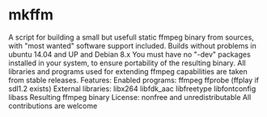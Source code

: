 # mkffm
A script for building a small but usefull static ffmpeg binary from sources,
with "most wanted" software support included.
Builds without problems in ubuntu 14.04 and UP and Debian 8.x
You must have no "-dev" packages installed in your system, to ensure portability of the resulting binary.
All libraries and programs used for extending ffmpeg capabilities are taken from stable releases.
Features:
Enabled programs:                 ffmpeg ffprobe (ffplay if sdl1.2 exists)
External libraries:               libx264 libfdk_aac libfreetype libfontconfig libass
Resulting ffmpeg binary License:  nonfree and unredistributable
All contributions are welcome
